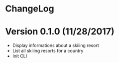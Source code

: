 ChangeLog
==============

# Version 0.1.0 (11/28/2017)

- Display informations about a skiiing resort
- List all skiiing resorts for a country
- Init CLI
